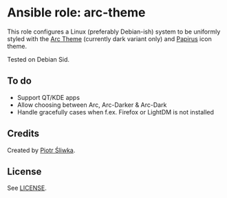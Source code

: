 Ansible role: arc-theme
=======================

This role configures a Linux (preferably Debian-ish) system to be uniformly
styled with the [Arc Theme](https://github.com/nicohood/arc-theme) (currently
dark variant only) and
[Papirus](https://github.com/PapirusDevelopmentTeam/papirus-icon-theme) icon
theme.

Tested on Debian Sid.

To do
-----
* Support QT/KDE apps
* Allow choosing between Arc, Arc-Darker & Arc-Dark
* Handle gracefully cases when f.ex. Firefox or LightDM is not installed

Credits
-------

Created by [Piotr Śliwka](https://github.com/psliwka).

License
-------

See [LICENSE](LICENSE).
